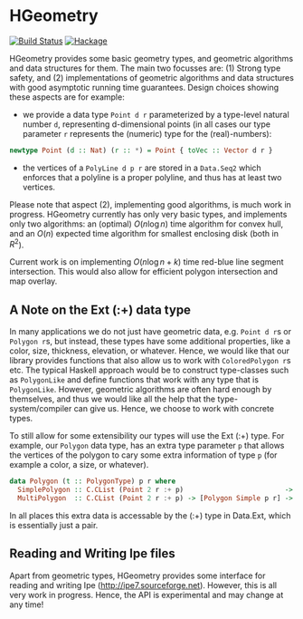 HGeometry
=========

[![Build Status](https://travis-ci.org/noinia/hgeometry.svg?branch=master)](https://travis-ci.org/noinia/hgeometry)
[![Hackage](https://img.shields.io/hackage/v/hgeometry.svg)](https://hackage.haskell.org/package/hgeometry)

HGeometry provides some basic geometry types, and geometric algorithms and data
structures for them. The main two focusses are: (1) Strong type safety, and (2)
implementations of geometric algorithms and data structures with good
asymptotic running time guarantees. Design choices showing these aspects are
for example:

- we provide a data type `Point d r` parameterized by a
type-level natural number `d`, representing d-dimensional points (in all cases
our type parameter `r` represents the (numeric) type for the (real)-numbers):

```haskell
newtype Point (d :: Nat) (r :: *) = Point { toVec :: Vector d r }
```
- the vertices of a `PolyLine d p r` are stored in a `Data.Seq2` which enforces
that a polyline is a proper polyline, and thus has at least two vertices.

Please note that aspect (2), implementing good algorithms, is much work in
progress. HGeometry currently has only very basic types, and implements only
two algorithms: an (optimal) $O(n \log n)$ time algorithm for convex hull, and
an $O(n)$ expected time algorithm for smallest enclosing disk (both in $R^2$).

Current work is on implementing $O(n \log n + k)$ time red-blue line segment
intersection. This would also allow for efficient polygon intersection and map
overlay.

A Note on the Ext (:+) data type
---------------------------------

In many applications we do not just have geometric data, e.g. `Point d r`s or
`Polygon r`s, but instead, these types have some additional properties, like a
color, size, thickness, elevation, or whatever. Hence, we would like that our
library provides functions that also allow us to work with `ColoredPolygon r`s
etc. The typical Haskell approach would be to construct type-classes such as
`PolygonLike` and define functions that work with any type that is
`PolygonLike`. However, geometric algorithms are often hard enough by
themselves, and thus we would like all the help that the type-system/compiler
can give us. Hence, we choose to work with concrete types.

To still allow for some extensibility our types will use the Ext (:+) type. For
example, our `Polygon` data type, has an extra type parameter `p` that allows
the vertices of the polygon to cary some extra information of type `p` (for
example a color, a size, or whatever).

```haskell
data Polygon (t :: PolygonType) p r where
  SimplePolygon :: C.CList (Point 2 r :+ p)                         -> Polygon Simple p r
  MultiPolygon  :: C.CList (Point 2 r :+ p) -> [Polygon Simple p r] -> Polygon Multi  p r
  ```

In all places this extra data is accessable by the (:+) type in Data.Ext, which
is essentially just a pair.

Reading and Writing Ipe files
-----------------------------

Apart from geometric types, HGeometry provides some interface for reading and
writing Ipe (http://ipe7.sourceforge.net). However, this is all very work in
progress. Hence, the API is experimental and may change at any time!
